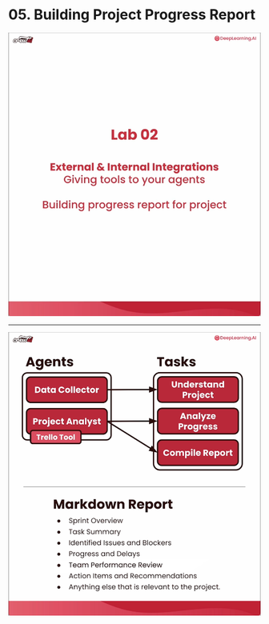 # 05. Building Project Progress Report

![](Slides/videoframe_0.png)

---

![](Slides/videoframe_109058.png)
